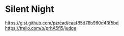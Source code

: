 Silent Night
============

https://gist.github.com/pzread/caaf85d78b960d43f5bd
https://trello.com/b/prhA5fl5/judge
